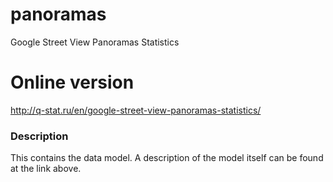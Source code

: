 # panoramas
Google Street View Panoramas Statistics
# Online version
http://q-stat.ru/en/google-street-view-panoramas-statistics/
### Description
This contains the data model. A description of the model itself can be found at the link above.
